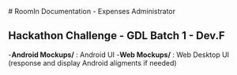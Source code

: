# RoomIn Documentation - Expenses Administrator
## Hackathon Challenge - GDL Batch 1 - Dev.F


-__Android Mockups/__ :	Android UI
-__Web Mockups/__ : Web Desktop UI (response and display Android aligments if needed)
